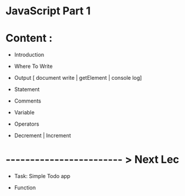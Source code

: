 # JavaScript Part 1

# Content :

- Introduction

- Where To Write

- Output [ document write | getElement | console log]

- Statement

- Comments

- Variable

- Operators

- Decrement | Increment

# ------------------------ > Next Lec

- Task: Simple Todo app

- Function
